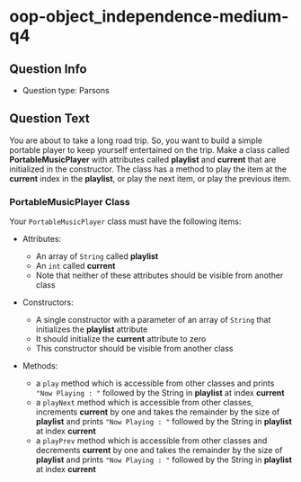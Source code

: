 # oop-object_independence-medium-q4

## Question Info

- Question type: Parsons

## Question Text

You are about to take a long road trip. So, you want to build a simple portable player to keep yourself entertained on
the trip. Make a class called **PortableMusicPlayer** with attributes called **playlist** and **current** that are
initialized in the constructor. The class has a method to play the item at the **current** index in the **playlist**, or
play the next item, or play the previous item.

### PortableMusicPlayer Class

Your `PortableMusicPlayer` class must have the following items:

- Attributes:
    - An array of `String` called **playlist**
    - An `int` called **current**
    - Note that neither of these attributes should be visible from another class

- Constructors:
    - A single constructor with a parameter of an array of `String` that initializes the **playlist** attribute
    - It should initialize the **current** attribute to zero
    - This constructor should be visible from another class

- Methods:
    - a `play` method which is accessible from other classes and prints `"Now Playing : "` followed by the String in **playlist**
      at index **current**
    - a `playNext` method which is accessible from other classes, increments **current** by one and takes the remainder by the
      size of **playlist** and prints `"Now Playing : "` followed by the String in **playlist** at index **current**
    - a `playPrev` method which is accessible from other classes and decrements **current** by one and takes the remainder by
      the size of **playlist** and prints `"Now Playing : "` followed by the String in **playlist** at index **current**